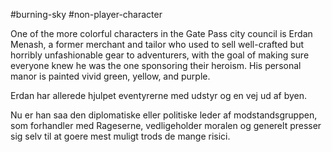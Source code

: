 #burning-sky #non-player-character

One of the more colorful characters in the Gate Pass city council
is Erdan Menash, a former merchant and tailor
who used to sell well-crafted but horribly unfashionable
gear to adventurers, with the goal of making
sure everyone knew he was the one sponsoring their
heroism. His personal manor is painted vivid green,
yellow, and purple.

Erdan har allerede hjulpet eventyrerne med udstyr og en vej ud af byen.

Nu er han saa den diplomatiske eller politiske leder af modstandsgruppen, som forhandler med Rageserne, vedligeholder moralen og generelt presser sig selv til at goere mest muligt trods de mange risici.
